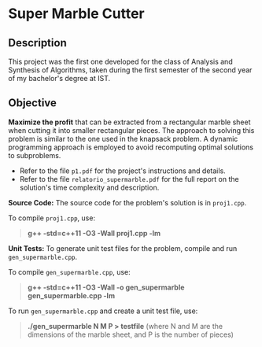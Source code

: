 # Super Marble Cutter

## Description

This project was the first one developed for the class of Analysis and Synthesis of Algorithms, taken during the first semester of the second year of my bachelor's degree at IST.

## Objective

**Maximize the profit** that can be extracted from a rectangular marble sheet when cutting it into smaller rectangular pieces. The approach to solving this problem is similar to the one used in the knapsack problem. A dynamic programming approach is employed to avoid recomputing optimal solutions to subproblems.

- Refer to the file `p1.pdf` for the project's instructions and details.
- Refer to the file `relatorio_supermarble.pdf` for the full report on the solution's time complexity and description.

**Source Code:** The source code for the problem's solution is in `proj1.cpp`.

To compile `proj1.cpp`, use:
> **g++ -std=c++11 -O3 -Wall proj1.cpp -lm**

**Unit Tests:** To generate unit test files for the problem, compile and run `gen_supermarble.cpp`.

To compile `gen_supermarble.cpp`, use:
> **g++ -std=c++11 -O3 -Wall -o gen_supermarble gen_supermarble.cpp -lm**

To run `gen_supermarble.cpp` and create a unit test file, use:
> **./gen_supermarble N M P > testfile**
> (where N and M are the dimensions of the marble sheet, and P is the number of pieces)
